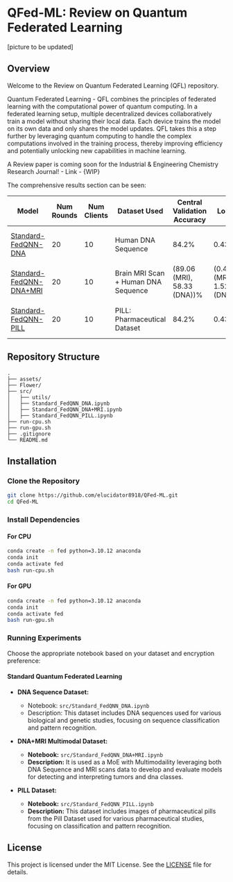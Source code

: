 # QFed-ML: Review on Quantum Federated Learning

[picture to be updated]

## Overview

Welcome to the Review on Quantum Federated Learning (QFL) repository.

Quantum Federated Learning - QFL combines the principles of federated learning with the computational power of quantum computing. In a federated learning setup, multiple decentralized devices collaboratively train a model without sharing their local data. Each device trains the model on its own data and only shares the model updates. QFL takes this a step further by leveraging quantum computing to handle the complex computations involved in the training process, thereby improving efficiency and potentially unlocking new capabilities in machine learning.

A Review paper is coming soon for the Industrial & Engineering Chemistry Research Journal! - Link - {WIP}

The comprehensive results section can be seen:

| **Model**                                                                                  | **Num Rounds** | **Num Clients** | **Dataset Used**        | **Central Validation Accuracy** | **Loss** | **Training Accuracy** | **Simulation Time**        |
|--------------------------------------------------------------------------------------------|---------------|-----------------|-------------------------|-------------------------------|---------|-----------------------|---------------------------|
| [Standard-FedQNN-DNA](https://github.com/elucidator8918/QFed-ML/blob/main/src/Standard_FedQNN_DNA.ipynb)   | 20            | 10              | Human DNA Sequence      | 84.2%                         | 0.43    | 85.5%                 | 10132.53 sec (168.9 min)  |
| [Standard-FedQNN-DNA+MRI](https://github.com/elucidator8918/QFed-ML/blob/main/src/Standard_FedQNN_DNA+MRI.ipynb)   | 20            | 10              | Brain MRI Scan + Human DNA Sequence      | (89.06 (MRI), 58.33 (DNA))%        | (0.44 (MRI), 1.52 (DNA))    | (99.37 (MRI), 57.11 (DNA))%                 |  6818.68 sec (113.64 min)  |
| [Standard-FedQNN-PILL](https://github.com/elucidator8918/QFed-ML/blob/main/src/Standard_FedQNN_PILL.ipynb)   | 20            | 10              | PILL: Pharmaceutical Dataset      | 84.2%                         | 0.43    | 85.5%                 | 10132.53 sec (168.9 min)  |

## Repository Structure

```
.
├── assets/
├── Flower/
├── src/
│   ├── utils/
│   ├── Standard_FedQNN_DNA.ipynb
│   ├── Standard_FedQNN_DNA+MRI.ipynb
│   ├── Standard_FedQNN_PILL.ipynb
├── run-cpu.sh
├── run-gpu.sh
├── .gitignore
└── README.md
```

## Installation

### Clone the Repository

```bash
git clone https://github.com/elucidator8918/QFed-ML.git
cd QFed-ML
```

### Install Dependencies

#### For CPU

```bash
conda create -n fed python=3.10.12 anaconda
conda init
conda activate fed
bash run-cpu.sh
```

#### For GPU

```bash
conda create -n fed python=3.10.12 anaconda
conda init
conda activate fed
bash run-gpu.sh
```

### Running Experiments

Choose the appropriate notebook based on your dataset and encryption preference:

#### Standard Quantum Federated Learning

- **DNA Sequence Dataset:**
  - Notebook: `src/Standard_FedQNN_DNA.ipynb`
  - Description: This dataset includes DNA sequences used for various biological and genetic studies, focusing on sequence classification and pattern recognition.

- **DNA+MRI Multimodal Dataset:**
  - **Notebook:** `src/Standard_FedQNN_DNA+MRI.ipynb`
  - **Description:** It is used as a MoE with Multimodaility leveraging both DNA Sequence and MRI scans data to develop and evaluate models for detecting and interpreting tumors and dna classes.

- **PILL Dataset:**
  - **Notebook:** `src/Standard_FedQNN_PILL.ipynb`
  - **Description:** This dataset includes images of pharmaceutical pills from the Pill Dataset used for various pharmaceutical studies, focusing on classification and pattern recognition.

## License

This project is licensed under the MIT License. See the [LICENSE](./LICENSE) file for details.